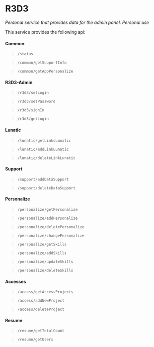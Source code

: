# R3D3

_Personal service that provides data for the admin panel. Personal use_

This service provides the following api:

#### Common
> `/status`

> `/common/getSupportInfo`

> `/common/getAppPersonalize`

#### R3D3-Admin
> `/r3d3/setLogin`

> `/r3d3/setPassword`

> `/r3d3/signIn`

> `/r3d3/getLogin`

#### Lunatic

> `/lunatic/getLinksLunatic`

> `/lunatic/addLinkLunatic`

> `/lunatic/deleteLinkLunatic`

#### Support

> `/support/addDataSupport`

> `/support/deleteDataSupport`

#### Personalize

> `/personalize/getPersonalize`

> `/personalize/addPersonalize`

> `/personalize/deletePersonalize`

> `/personalize/changePersonalize`

> `/personalize/getSkills`

> `/personalize/addSkills`

> `/personalize/updateSkills`

> `/personalize/deleteSkills`

#### Accesses

> `/access/getAccessProjects`

> `/access/addNewProject`

> `/access/deleteProject`


#### Resume

> `/resume/getTotalCount`

> `/resume/getUsers`


